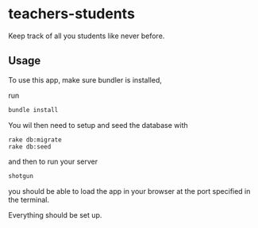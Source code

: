 # teachers-students
Keep track of all you students like never before.


## Usage

To use this app, make sure bundler is installed, 

run 

```bash
bundle install
``` 

You wil then need to setup and seed the database with 
```
rake db:migrate
rake db:seed
```
and then to run your server
```bash
shotgun 
```

you should be able to load the app in your browser at the port specified in the terminal.

Everything should be set up.

